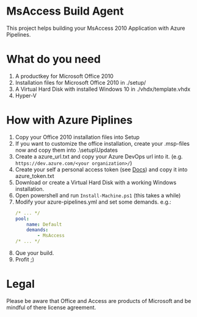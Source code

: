 # MsAccess Build Agent
This project helps building your MsAccess 2010 Application with Azure Pipelines.

# What do you need
1. A productkey for Microsoft Office 2010
2. Installation files for Microsoft Office 2010 in ./setup/
3. A Virtual Hard Disk with installed Windows 10 in ./vhdx/template.vhdx
4. Hyper-V

# How with Azure Piplines
1. Copy your Office 2010 installation files into Setup
2. If you want to customize the office installation, create your .msp-files now and copy them into .\setup\Updates
3. Create a azure_url.txt and copy your Azure DevOps url into it. (e.g. `https://dev.azure.com/<your organization>/`)
4. Create your self a personal access token (see [Docs](https://docs.microsoft.com/en-us/azure/devops/organizations/accounts/use-personal-access-tokens-to-authenticate?view=azure-devops&tabs=preview-page)) and copy it into azure_token.txt
5. Download or create a Virtual Hard Disk with a working Windows installation.
6. Open powershell and run `Install-Machine.ps1` (this takes a while)
7. Modify your azure-pipelines.yml and set some demands. e.g.:
    ```yml
    /* ... */
    pool:
        name: Default
        demands:
            - MsAccess
    /* ... */
    ```
8. Que your build.
9. Profit ;)

# Legal
Please be aware that Office and Access are products of Microsoft and be mindful of there license agreement.
